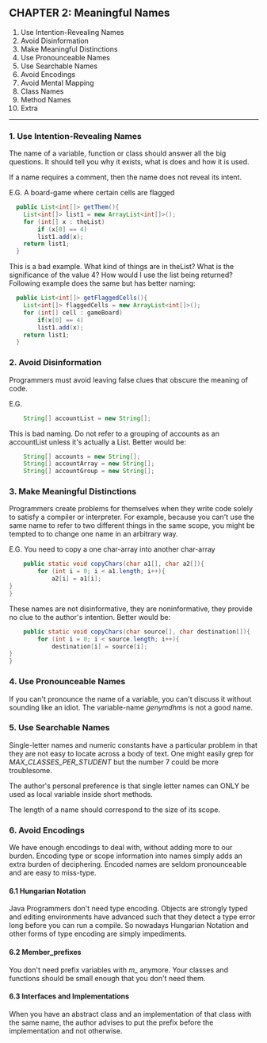 ## CHAPTER 2: Meaningful Names

1. Use Intention-Revealing Names
2. Avoid Disinformation
3. Make Meaningful Distinctions
4. Use Pronounceable Names
5. Use Searchable Names
6. Avoid Encodings
7. Avoid Mental Mapping
8. Class Names
9. Method Names
10. Extra

---

### 1. Use Intention-Revealing Names

The name of a variable, function or class should answer all the big questions. It should tell
you why it exists, what is does and how it is used.

If a name requires a comment, then the name does not reveal its intent.

E.G. A board-game where certain cells are flagged
```java
  public List<int[]> getThem(){  
    List<int[]> list1 = new ArrayList<int[]>();
    for (int[] x : theList)
        if (x[0] == 4)
        list1.add(x);
    return list1;
  }
```


This is a bad example. What kind of things are in theList? What is the significance of the
value 4? How would I use the list being returned? 
Following example does the same but has better naming: 

```java
  public List<int[]> getFlaggedCells(){  
    List<int[]> flaggedCells = new ArrayList<int[]>();
    for (int[] cell : gameBoard)
        if(x[0] == 4)
        list1.add(x);
    return list1;
  }
```

### 2. Avoid Disinformation

Programmers must avoid leaving false clues that obscure the meaning of code. 

E.G. 

```java
    String[] accountList = new String[];
```

This is bad naming. Do not refer to a grouping of accounts as an accountList unless it's actually
a List. Better would be: 

```java
    String[] accounts = new String[];
    String[] accountArray = new String[];
    String[] accountGroup = new String[];                   
```

### 3. Make Meaningful Distinctions

Programmers create problems for themselves when they write code solely to satisfy a compiler 
or interpreter. For example, because you can't use the same name to refer to two different things
in the same scope, you might be tempted to to change one name in an arbitrary way. 

E.G. You need to copy a one char-array into another char-array

```java
    public static void copyChars(char a1[], char a2[]){
        for (int i = 0; i < a1.length; i++){
            a2[i] = a1[i];
}
}
```

These names are not disinformative, they are noninformative, they provide no clue to the author's
intention. Better would be:

```java
    public static void copyChars(char source[], char destination[]){
        for (int i = 0; i < source.length; i++){
            destination[i] = source[i];
}
}
```

### 4. Use Pronounceable Names

If you can't pronounce the name of a variable, you can't discuss it without sounding like an idiot. The variable-name
*genymdhms* is not a good name.

### 5. Use Searchable Names

Single-letter names and numeric constants have a particular problem in that they are not easy
to locate across a body of text. One might easily grep for *MAX_CLASSES_PER_STUDENT* but the number 7 could be 
more troublesome. 

The author's personal preference is that single letter names can ONLY be used as 
local variable inside short methods. 

The length of a name should correspond to the size of its scope. 

### 6. Avoid Encodings

We have enough encodings to deal with, without adding more to our burden. Encoding type or scope
information into names simply adds an extra burden of deciphering. Encoded names are seldom 
pronounceable and are easy to miss-type.

####    6.1 Hungarian Notation
Java Programmers don't need type encoding. Objects are strongly typed and editing environments
have advanced such that they detect a type error long before you can run a compile. So nowadays
Hungarian Notation and other forms of type encoding are simply impediments.

####    6.2 Member_prefixes
You don't need prefix variables with *m_* anymore. Your classes and functions should be small
enough that you don't need them. 

####    6.3 Interfaces and Implementations
When you have an abstract class and an implementation of that class with the same name, the 
author advises to put the prefix before the implementation and not otherwise. 



